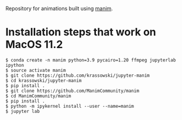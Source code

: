Repository for animations built using [manim](https://github.com/ManimCommunity/manim). 

# Installation steps that work on MacOS 11.2
```
$ conda create -n manim python=3.9 pycairo=1.20 ffmpeg jupyterlab ipython 
$ source activate manim
$ git clone https://github.com/krassowski/jupyter-manim
$ cd krassowski/jupyter-manim
$ pip install .
$ git clone https://github.com/ManimCommunity/manim
$ cd ManimCommunity/manim
$ pip install .
$ python -m ipykernel install --user --name=manim
$ jupyter lab
```
